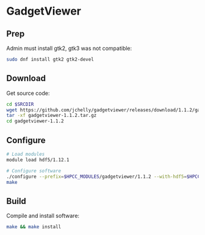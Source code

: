 # GadgetViewer

## Prep

Admin must install gtk2, gtk3 was not compatible:

```bash
sudo dnf install gtk2 gtk2-devel
```

## Download

Get source code:

```bash
cd $SRCDIR
wget https://github.com/jchelly/gadgetviewer/releases/download/1.1.2/gadgetviewer-1.1.2.tar.gz
tar -xf gadgetviewer-1.1.2.tar.gz
cd gadgetviewer-1.1.2
```

## Configure

```bash
# Load modules
module load hdf5/1.12.1

# Configure software
./configure --prefix=$HPCC_MODULES/gadgetviewer/1.1.2 --with-hdf5=$HPCC_MODULES/hdf5/1.12.1
make
```

## Build

Compile and install software:

```bash
make && make install
```

